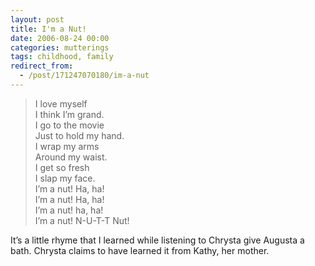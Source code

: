 ```yaml
---
layout: post
title: I'm a Nut!
date: 2006-08-24 00:00
categories: mutterings
tags: childhood, family
redirect_from:
  - /post/171247070180/im-a-nut
---
```


> I love myself<br>
> I think I&rsquo;m grand.<br>
> I go to the movie<br>
> Just to hold my hand.<br>
> I wrap my arms<br>
> Around my waist.<br>
> I get so fresh<br>
> I slap my face.<br>
> I&rsquo;m a nut! Ha, ha!<br>
> I&rsquo;m a nut! Ha, ha!<br>
> I&rsquo;m a nut! ha, ha!<br>
> I&rsquo;m a nut! N-U-T-T Nut!

It&rsquo;s a little rhyme that I learned while listening to Chrysta give Augusta a bath. Chrysta claims to have learned it from Kathy, her mother.
